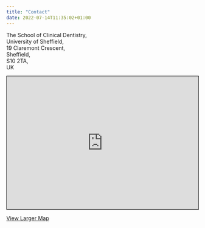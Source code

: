 ```yaml
---
title: "Contact"
date: 2022-07-14T11:35:02+01:00
---
```


<!-- Note the extra spaces at the end of the line for line breaks -->
The School of Clinical Dentistry,  
University of Sheffield,  
19 Claremont Crescent,  
Sheffield,  
S10 2TA,  
UK  

<iframe width="100%" height="350" frameborder="0" scrolling="no" marginheight="0" marginwidth="0" src="https://www.openstreetmap.org/export/embed.html?bbox=-1.498139798641205%2C53.37805341376647%2C-1.488703787326813%2C53.38124214305892&amp;layer=mapnik&amp;marker=53.37964780826013%2C-1.4934217929840088" style="border: 1px solid black"></iframe>


[View Larger Map](https://www.openstreetmap.org/?mlat=53.37960&amp;mlon=-1.49346#map=19/53.37960/-1.49346)





